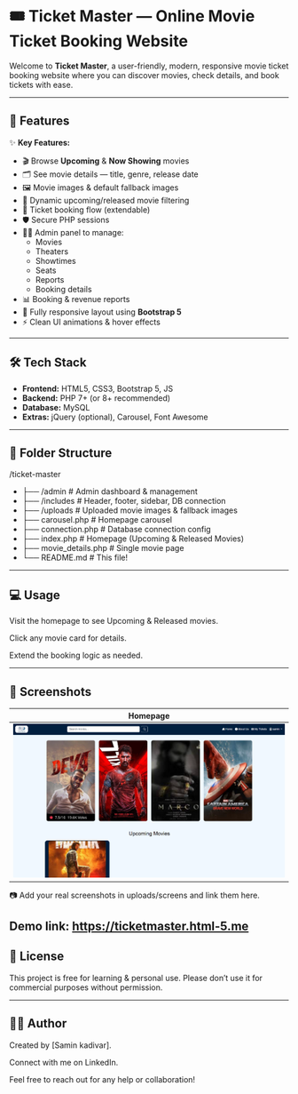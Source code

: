 # 🎟️ Ticket Master — Online Movie Ticket Booking Website

Welcome to **Ticket Master**, a user-friendly, modern, responsive movie ticket booking website where you can discover movies, check details, and book tickets with ease.

---

## 📌 Features

✨ **Key Features:**

- 🎬 Browse **Upcoming** & **Now Showing** movies
- 🗂️ See movie details — title, genre, release date
- 🖼️ Movie images & default fallback images
- 📅 Dynamic upcoming/released movie filtering
- 🛒 Ticket booking flow (extendable)
- 🛡️ Secure PHP sessions
- 🧑‍💻 Admin panel to manage:
  - Movies
  - Theaters
  - Showtimes
  - Seats
  - Reports
  - Booking details
- 📊 Booking & revenue reports
- 📱 Fully responsive layout using **Bootstrap 5**
- ⚡ Clean UI animations & hover effects

---

## 🛠️ Tech Stack

- **Frontend:** HTML5, CSS3, Bootstrap 5, JS
- **Backend:** PHP 7+ (or 8+ recommended)
- **Database:** MySQL
- **Extras:** jQuery (optional), Carousel, Font Awesome

---

## 📂 Folder Structure

/ticket-master
- ├── /admin # Admin dashboard & management
- ├── /includes # Header, footer, sidebar, DB connection
- ├── /uploads # Uploaded movie images & fallback images
- ├── carousel.php # Homepage carousel
- ├── connection.php # Database connection config
- ├── index.php # Homepage (Upcoming & Released Movies)
- ├── movie_details.php # Single movie page
- └── README.md # This file!


---

## 💻 Usage
Visit the homepage to see Upcoming & Released movies.

Click any movie card for details.

Extend the booking logic as needed.

---
## 🧩 Screenshots

| Homepage |
|----------|
| ![Homepage](uploads/screens/homepage.png) |


📷 Add your real screenshots in uploads/screens and link them here.

  Demo link: https://ticketmaster.html-5.me
-----

## 📝 License
This project is free for learning & personal use.
Please don’t use it for commercial purposes without permission.

----

## 👨‍💻 Author
Created by [Samin kadivar].

Connect with me on LinkedIn.

Feel free to reach out for any help or collaboration!
